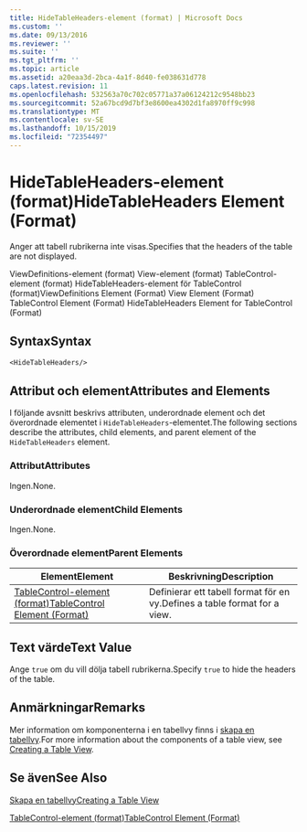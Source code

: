 ```yaml
---
title: HideTableHeaders-element (format) | Microsoft Docs
ms.custom: ''
ms.date: 09/13/2016
ms.reviewer: ''
ms.suite: ''
ms.tgt_pltfrm: ''
ms.topic: article
ms.assetid: a20eaa3d-2bca-4a1f-8d40-fe038631d778
caps.latest.revision: 11
ms.openlocfilehash: 532563a70c702c05771a37a06124212c9548bb23
ms.sourcegitcommit: 52a67bcd9d7bf3e8600ea4302d1fa8970ff9c998
ms.translationtype: MT
ms.contentlocale: sv-SE
ms.lasthandoff: 10/15/2019
ms.locfileid: "72354497"
---
```

# <a name="hidetableheaders-element-format"></a><span data-ttu-id="7ad07-102">HideTableHeaders-element (format)</span><span class="sxs-lookup"><span data-stu-id="7ad07-102">HideTableHeaders Element (Format)</span></span>

<span data-ttu-id="7ad07-103">Anger att tabell rubrikerna inte visas.</span><span class="sxs-lookup"><span data-stu-id="7ad07-103">Specifies that the headers of the table are not displayed.</span></span>

<span data-ttu-id="7ad07-104">ViewDefinitions-element (format) View-element (format) TableControl-element (format) HideTableHeaders-element för TableControl (format)</span><span class="sxs-lookup"><span data-stu-id="7ad07-104">ViewDefinitions Element (Format) View Element (Format) TableControl Element (Format) HideTableHeaders Element for TableControl (Format)</span></span>

## <a name="syntax"></a><span data-ttu-id="7ad07-105">Syntax</span><span class="sxs-lookup"><span data-stu-id="7ad07-105">Syntax</span></span>

```vb
<HideTableHeaders/>
```

## <a name="attributes-and-elements"></a><span data-ttu-id="7ad07-106">Attribut och element</span><span class="sxs-lookup"><span data-stu-id="7ad07-106">Attributes and Elements</span></span>

<span data-ttu-id="7ad07-107">I följande avsnitt beskrivs attributen, underordnade element och det överordnade elementet i `HideTableHeaders`-elementet.</span><span class="sxs-lookup"><span data-stu-id="7ad07-107">The following sections describe the attributes, child elements, and parent element of the `HideTableHeaders` element.</span></span>

### <a name="attributes"></a><span data-ttu-id="7ad07-108">Attribut</span><span class="sxs-lookup"><span data-stu-id="7ad07-108">Attributes</span></span>

<span data-ttu-id="7ad07-109">Ingen.</span><span class="sxs-lookup"><span data-stu-id="7ad07-109">None.</span></span>

### <a name="child-elements"></a><span data-ttu-id="7ad07-110">Underordnade element</span><span class="sxs-lookup"><span data-stu-id="7ad07-110">Child Elements</span></span>

<span data-ttu-id="7ad07-111">Ingen.</span><span class="sxs-lookup"><span data-stu-id="7ad07-111">None.</span></span>

### <a name="parent-elements"></a><span data-ttu-id="7ad07-112">Överordnade element</span><span class="sxs-lookup"><span data-stu-id="7ad07-112">Parent Elements</span></span>

|<span data-ttu-id="7ad07-113">Element</span><span class="sxs-lookup"><span data-stu-id="7ad07-113">Element</span></span>|<span data-ttu-id="7ad07-114">Beskrivning</span><span class="sxs-lookup"><span data-stu-id="7ad07-114">Description</span></span>|
|-------------|-----------------|
|[<span data-ttu-id="7ad07-115">TableControl-element (format)</span><span class="sxs-lookup"><span data-stu-id="7ad07-115">TableControl Element (Format)</span></span>](./tablecontrol-element-format.md)|<span data-ttu-id="7ad07-116">Definierar ett tabell format för en vy.</span><span class="sxs-lookup"><span data-stu-id="7ad07-116">Defines a table format for a view.</span></span>|

## <a name="text-value"></a><span data-ttu-id="7ad07-117">Text värde</span><span class="sxs-lookup"><span data-stu-id="7ad07-117">Text Value</span></span>

<span data-ttu-id="7ad07-118">Ange `true` om du vill dölja tabell rubrikerna.</span><span class="sxs-lookup"><span data-stu-id="7ad07-118">Specify `true` to hide the headers of the table.</span></span>

## <a name="remarks"></a><span data-ttu-id="7ad07-119">Anmärkningar</span><span class="sxs-lookup"><span data-stu-id="7ad07-119">Remarks</span></span>

<span data-ttu-id="7ad07-120">Mer information om komponenterna i en tabellvy finns i [skapa en tabellvy](./creating-a-table-view.md).</span><span class="sxs-lookup"><span data-stu-id="7ad07-120">For more information about the components of a table view, see [Creating a Table View](./creating-a-table-view.md).</span></span>

## <a name="see-also"></a><span data-ttu-id="7ad07-121">Se även</span><span class="sxs-lookup"><span data-stu-id="7ad07-121">See Also</span></span>

[<span data-ttu-id="7ad07-122">Skapa en tabellvy</span><span class="sxs-lookup"><span data-stu-id="7ad07-122">Creating a Table View</span></span>](./creating-a-table-view.md)

[<span data-ttu-id="7ad07-123">TableControl-element (format)</span><span class="sxs-lookup"><span data-stu-id="7ad07-123">TableControl Element (Format)</span></span>](./tablecontrol-element-format.md)
